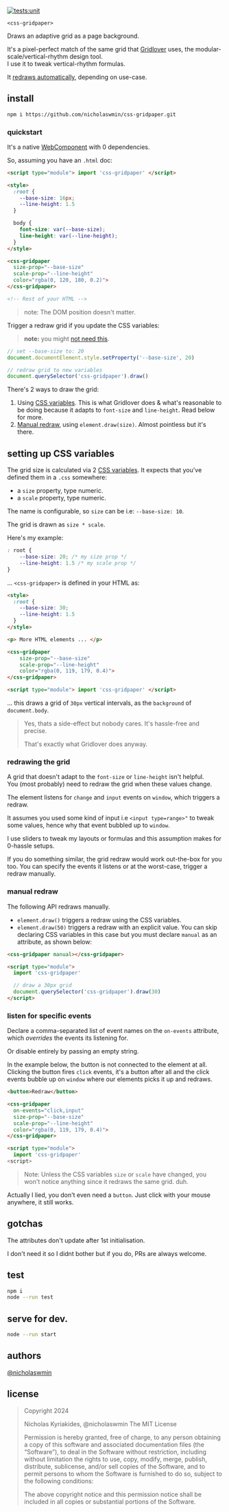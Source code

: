 [![tests:unit](https://github.com/nicholaswmin/css-gridpaper/actions/workflows/tests:unit.yml/badge.svg)](https://github.com/nicholaswmin/css-gridpaper/actions/workflows/tests:unit.yml)

`<css-gridpaper>`

Draws an adaptive grid as a page background.

It's a pixel-perfect match of the same grid that [Gridlover][gridlover] 
uses, the modular-scale/vertical-rhythm design tool.  
I use it to tweak vertical-rhythm formulas.

It [redraws automatically](#redrawing-the-grid), 
depending on use-case.

## install

```bash
npm i https://github.com/nicholaswmin/css-gridpaper.git
```

### quickstart

It's a native [WebComponent][wc] with 0 dependencies.

So, assuming you have an `.html` doc:

```html
<script type="module"> import 'css-gridpaper' </script>

<style>
  :root {
    --base-size: 16px;
    --line-height: 1.5
  }

  body { 
    font-size: var(--base-size); 
    line-height: var(--line-height);
  }
</style>

<css-gridpaper 
  size-prop="--base-size" 
  scale-prop="--line-height"
  color="rgba(0, 120, 180, 0.2)">
</css-gridpaper>

<!-- Rest of your HTML -->
```
> note: The DOM position doesn't matter. 

Trigger a redraw grid if you update the CSS variables:

> **note:** you might [not need this](#redrawing-the-grid).

```js
// set --base-size to: 20
document.documentElement.style.setProperty('--base-size', 20)

// redraw grid to new variables
document.querySelector('css-gridpaper').draw()
```

There's 2 ways to draw the grid:

1. Using [CSS variables][css-custom].
    This is what Gridlover does & what's reasonable to be doing because it 
    adapts to `font-size` and `line-height`. 
    Read below for more.
2. [Manual redraw](#manual-redraw), using `element.draw(size)`. 
    Almost pointless but it's there.

## setting up CSS variables

The grid size is calculated via 2 [CSS variables][css-custom].
It expects that you've defined them in a `.css` somewhere:

- a `size` property, type numeric.
- a `scale` property, type numeric. 

The name is configurable, so `size` can be i.e: `--base-size: 10`. 

The grid is drawn as `size * scale`.

Here's my example:

```css
: root {
    --base-size: 20; /* my size prop */
    --line-height: 1.5 /* my scale prop */
}
```

... `<css-gridpaper>` is defined in your HTML as:

```html
<style>
  :root {
    --base-size: 30;
    --line-height: 1.5
  }
</style>

<p> More HTML elements ... </p>

<css-gridpaper 
    size-prop="--base-size" 
    scale-prop="--line-height"
    color="rgba(0, 119, 179, 0.4)">
</css-gridpaper>

<script type="module"> import 'css-gridpaper' </script>
```
... this draws a grid of `30px` vertical intervals, 
as the `background` of `document.body`.

> Yes, thats a side-effect but nobody cares. 
> It's hassle-free and precise.  
>
> That's exactly what Gridlover does anyway.


### redrawing the grid

A grid that doesn't adapt to the `font-size` or `line-height` isn't helpful.  
You (most probably) need to redraw the grid when these values change.

The element listens for `change` and `input` events on `window`,
which triggers a redraw.

It assumes you used some kind of input i.e `<input type=range>"` to tweak some 
values, hence why that event bubbled up to `window`. 

I use sliders to tweak my layouts or formulas and this assumption 
makes for 0-hassle setups.

If you do something similar, the grid redraw would work out-the-box 
for you too. You can specify the events it listens or at the worst-case,
trigger a redraw manually.

### manual redraw

The following API redraws manually.

- `element.draw()` triggers a redraw using the CSS variables.
- `element.draw(50)` triggers a redraw with an explicit value.
  You can skip declaring CSS variables in this case but you must
  declare `manual` as an attribute, as shown below:

```html
<css-gridpaper manual></css-gridpaper>

<script type="module"> 
  import 'css-gridpaper'

  // draw a 30px grid
  document.querySelector('css-gridpaper').draw(30)
</script>
```

### listen for specific events

Declare a comma-separated list of event names on the `on-events` attribute, 
which *overrides* the events its listening for. 

Or disable entirely by passing an empty string.

In the example below, the button is not connected to the element at all. 
Clicking the button fires `click` events, it's a button after all and the 
click events bubble up on `window` where our elements picks it up and redraws.

```html
<button>Redraw</button>

<css-gridpaper 
  on-events="click,input"
  size-prop="--base-size" 
  scale-prop="--line-height"
  color="rgba(0, 119, 179, 0.4)">
</css-gridpaper>

<script type="module">
  import 'css-gridpaper'
<script>
```

> Note: Unless the CSS variables `size` or `scale` have changed, 
you won't notice anything since it redraws the same grid. duh.

Actually I lied, you don't even need a `button`. 
Just click with your mouse anywhere, it still works.

## gotchas

The attributes don't update after 1st initialisation.

I don't need it so I didnt bother but if you do, 
PRs are always welcome.

## test 

```bash
npm i 
node --run test
```

## serve for dev. 

```bash
node --run start
```

## authors

[@nicholaswmin][nicholaswmin]

## license 

> Copyright 2024
>
> Nicholas Kyriakides, @nicholaswmin
> The MIT License
>
> Permission is hereby granted, free of charge, to any person obtaining a copy 
> of this software and associated documentation files (the “Software”), to deal 
> in the Software without restriction, including without limitation the rights 
> to use, copy, modify, merge, publish, distribute, sublicense, and/or sell 
> copies of the Software, and to permit persons to whom the Software is 
> furnished to do so, subject to the following conditions:
>
> The above copyright notice and this permission notice shall be included in all 
> copies or substantial portions of the Software.


[gridlover]: https://gridlover.net
[nicholaswmin]: https://github.com/nicholaswmin
[wc]: https://developer.mozilla.org/en-US/docs/Web/API/Web_components
[css-custom]: https://developer.mozilla.org/en-US/docs/Web/CSS/Using_CSS_custom_properties
